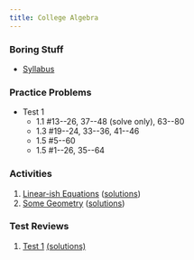 ```yaml
---
title: College Algebra
---
```


### Boring Stuff

* [Syllabus](/pdf/classes/coal/coal-syllabus.pdf)


### Practice Problems

* Test 1
    * 1.1 #13--26, 37--48 (solve only), 63--80
    * 1.3 #19--24, 33--36, 41--46
    * 1.5 #5--60
    * 1.5 #1--26, 35--64


### Activities

1. [Linear-ish Equations](/pdf/classes/coal/coal-a01-linear-ish-equations.pdf) ([solutions](/pdf/classes/coal/coal-soln-a01-linear-ish-equations.pdf))
2. [Some Geometry](/pdf/classes/coal/coal-a02-some-geometry.pdf) ([solutions](/pdf/classes/coal/coal-soln-a02-some-geometry.pdf))


### Test Reviews

1. [Test 1](/pdf/classes/coal/coal-r1-equations-and-geometry.pdf) [(solutions)](/pdf/classes/coal/coal-soln-r1-equations-and-geometry.pdf)

<!--


### Toys

* [Transformations (shifting and stretching)](/classes/coal/transformations.html)
* [Transformations (live demo)](/classes/coal/transformations-live-demo.html)
* [Symmetry (live demo)](/classes/coal/symmetry-live-demo.html)
-->
